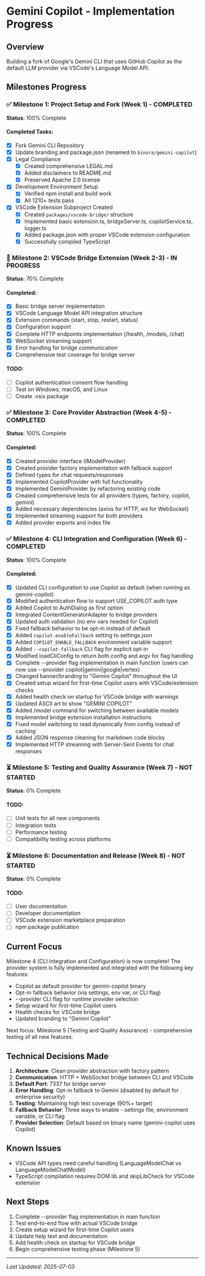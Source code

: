 # Gemini Copilot - Implementation Progress

## Overview
Building a fork of Google's Gemini CLI that uses GitHub Copilot as the default LLM provider via VSCode's Language Model API.

## Milestones Progress

### ✅ Milestone 1: Project Setup and Fork (Week 1) - COMPLETED
**Status**: 100% Complete

#### Completed Tasks:
- [x] Fork Gemini CLI Repository
- [x] Update branding and package.json (renamed to `binora/gemini-copilot`)
- [x] Legal Compliance
  - [x] Created comprehensive LEGAL.md
  - [x] Added disclaimers to README.md
  - [x] Preserved Apache 2.0 license
- [x] Development Environment Setup
  - [x] Verified npm install and build work
  - [x] All 1210+ tests pass
- [x] VSCode Extension Subproject Created
  - [x] Created `packages/vscode-bridge/` structure
  - [x] Implemented basic extension.ts, bridgeServer.ts, copilotService.ts, logger.ts
  - [x] Added package.json with proper VSCode extension configuration
  - [x] Successfully compiled TypeScript

### 🚧 Milestone 2: VSCode Bridge Extension (Week 2-3) - IN PROGRESS
**Status**: 70% Complete

#### Completed:
- [x] Basic bridge server implementation
- [x] VSCode Language Model API integration structure
- [x] Extension commands (start, stop, restart, status)
- [x] Configuration support
- [x] Complete HTTP endpoints implementation (/health, /models, /chat)
- [x] WebSocket streaming support
- [x] Error handling for bridge communication
- [x] Comprehensive test coverage for bridge server

#### TODO:
- [ ] Copilot authentication consent flow handling
- [ ] Test on Windows, macOS, and Linux
- [ ] Create .vsix package

### ✅ Milestone 3: Core Provider Abstraction (Week 4-5) - COMPLETED
**Status**: 100% Complete

#### Completed:
- [x] Created provider interface (IModelProvider)
- [x] Created provider factory implementation with fallback support
- [x] Defined types for chat requests/responses
- [x] Implemented CopilotProvider with full functionality
- [x] Implemented GeminiProvider by refactoring existing code
- [x] Created comprehensive tests for all providers (types, factory, copilot, gemini)
- [x] Added necessary dependencies (axios for HTTP, ws for WebSocket)
- [x] Implemented streaming support for both providers
- [x] Added provider exports and index file

### ✅ Milestone 4: CLI Integration and Configuration (Week 6) - COMPLETED
**Status**: 100% Complete

#### Completed:
- [x] Updated CLI configuration to use Copilot as default (when running as gemini-copilot)
- [x] Modified authentication flow to support USE_COPILOT auth type
- [x] Added Copilot to AuthDialog as first option
- [x] Integrated ContentGeneratorAdapter to bridge providers
- [x] Updated auth validation (no env vars needed for Copilot)
- [x] Fixed fallback behavior to be opt-in instead of default
- [x] Added `copilot.enableFallback` setting to settings.json
- [x] Added `COPILOT_ENABLE_FALLBACK` environment variable support
- [x] Added `--copilot-fallback` CLI flag for explicit opt-in
- [x] Modified loadCliConfig to return both config and argv for flag handling
- [x] Complete --provider flag implementation in main function (users can now use --provider copilot|gemini|google|vertex)
- [x] Changed banner/branding to "Gemini Copilot" throughout the UI
- [x] Created setup wizard for first-time Copilot users with VSCode/extension checks
- [x] Added health check on startup for VSCode bridge with warnings
- [x] Updated ASCII art to show "GEMINI COPILOT"
- [x] Added /model command for switching between available models
- [x] Implemented bridge extension installation instructions
- [x] Fixed model switching to read dynamically from config instead of caching
- [x] Added JSON response cleaning for markdown code blocks
- [x] Implemented HTTP streaming with Server-Sent Events for chat responses

### ⏳ Milestone 5: Testing and Quality Assurance (Week 7) - NOT STARTED
**Status**: 0% Complete

#### TODO:
- [ ] Unit tests for all new components
- [ ] Integration tests
- [ ] Performance testing
- [ ] Compatibility testing across platforms

### ⏳ Milestone 6: Documentation and Release (Week 8) - NOT STARTED
**Status**: 0% Complete

#### TODO:
- [ ] User documentation
- [ ] Developer documentation
- [ ] VSCode extension marketplace preparation
- [ ] npm package publication

## Current Focus
Milestone 4 (CLI Integration and Configuration) is now complete! The provider system is fully implemented and integrated with the following key features:
- Copilot as default provider for gemini-copilot binary
- Opt-in fallback behavior (via settings, env var, or CLI flag)
- --provider CLI flag for runtime provider selection
- Setup wizard for first-time Copilot users
- Health checks for VSCode bridge
- Updated branding to "Gemini Copilot"

Next focus: Milestone 5 (Testing and Quality Assurance) - comprehensive testing of all new features.

## Technical Decisions Made

1. **Architecture**: Clean provider abstraction with factory pattern
2. **Communication**: HTTP + WebSocket bridge between CLI and VSCode
3. **Default Port**: 7337 for bridge server
4. **Error Handling**: Opt-in fallback to Gemini (disabled by default for enterprise security)
5. **Testing**: Maintaining high test coverage (90%+ target)
6. **Fallback Behavior**: Three ways to enable - settings file, environment variable, or CLI flag
7. **Provider Selection**: Default based on binary name (gemini-copilot uses Copilot)

## Known Issues
- VSCode API types need careful handling (LanguageModelChat vs LanguageModelChatModel)
- TypeScript compilation requires DOM lib and skipLibCheck for VSCode extension

## Next Steps
1. Complete --provider flag implementation in main function
2. Test end-to-end flow with actual VSCode bridge
3. Create setup wizard for first-time Copilot users
4. Update help text and documentation
5. Add health check on startup for VSCode bridge
6. Begin comprehensive testing phase (Milestone 5)

---

*Last Updated: 2025-07-03*
